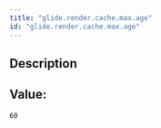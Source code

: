 ```yaml
---
title: "glide.render.cache.max.age"
id: "glide.render.cache.max.age"
---
```

## Description



## Value: 
```
60
```